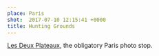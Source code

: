 ```yaml
---
place: Paris
shot:  2017-07-10 12:15:41 +0000
title: Hunting Grounds
---
```


[Les Deux Plateaux](https://en.wikipedia.org/wiki/Les_Deux_Plateaux), the obligatory Paris photo stop.
